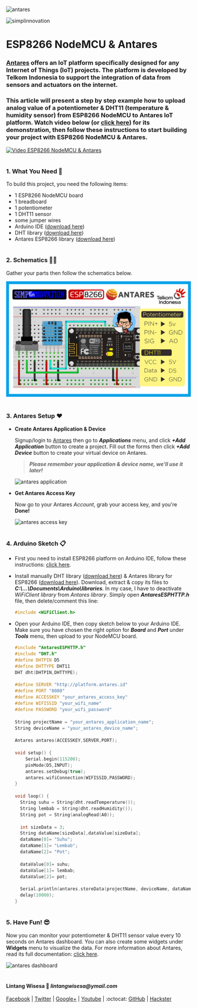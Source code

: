 #

![antares](https://2.bp.blogspot.com/-mjZdSSb6uQI/W2KAgLTs9CI/AAAAAAAAETQ/MQsIGRDj_Y0-sIxB8XKyk_mz-g8okX-KwCLcBGAs/s400/Logo_Antares.png)

![simplinnovation](https://4.bp.blogspot.com/-f7YxPyqHAzY/WJ6VnkvE0SI/AAAAAAAADTQ/0tDQPTrVrtMAFT-q-1-3ktUQT5Il9FGdQCLcB/s350/simpLINnovation1a.png)

# ESP8266 NodeMCU & Antares

### **[Antares](https://antares.id/id/index.html)** offers an IoT platform specifically designed for any Internet of Things (IoT) projects. The platform is developed by Telkom Indonesia to support the integration of data from sensors and actuators on the internet. 

### This article will present a step by step example how to upload analog value of a potentiometer & DHT11 (temperature & humidity sensor) from ESP8266 NodeMCU to Antares IoT platform. Watch video below (or [click here](https://www.youtube.com/watch?v=Et821NVJNpk)) for its demonstration, then follow these instructions to start building your project with ESP8266 NodeMCU & Antares.

[![Video ESP8266 NodeMCU & Antares](https://img.youtube.com/vi/Et821NVJNpk/0.jpg)](https://www.youtube.com/watch?v=Et821NVJNpk)

#

### **1. What You Need** :gift:
To build this project, you need the following items:
- 1 ESP8266 NodeMCU board
- 1 breadboard
- 1 potentiometer
- 1 DHT11 sensor
- some jumper wires
- Arduino IDE ([download here](https://www.arduino.cc/en/Main/Software))
- DHT library ([download here](https://github.com/adafruit/DHT-sensor-library))
- Antares ESP8266 library ([download here](https://github.com/antaresdocumentation/antares-esp8266-http))

#

### **2. Schematics** :wrench::hammer:

Gather your parts then follow the schematics below.

![schema](https://raw.githubusercontent.com/LintangWisesa/NodeMCU_ESP8266_Antares/master/NodeMCU_Antares.png)

#

### **3. Antares Setup** :heart:

- __Create Antares Application & Device__

  Signup/login to [Antares](https://antares.id/id/index.html) then go to __*Applications*__ menu, and click _**+Add Application**_ button to create a project. Fill out the forms then click __*+Add Device*__ button to create your virtual device on Antares.

  > __*Please remember your application & device name, we'll use it later!*__
  
  ![antares application](https://1.bp.blogspot.com/--Mq83ylGf1M/W2KIF4xd3SI/AAAAAAAAETc/u3TDSzL8vZsaN6JuJCAr4z2RF7xv-XulwCLcBGAs/s1600/1.png)

- __Get Antares Access Key__

  Now go to your Antares *Account*, grab your access key, and you're __Done!__

  ![antares access key](https://3.bp.blogspot.com/-C6A84xr4yHA/W2KJzaB4c8I/AAAAAAAAETo/XTcu7ZEgk4glHeSpho3AGH9-qXPpPl2CACLcBGAs/s1600/2.png)

#

### **4. Arduino Sketch** :clipboard:

- First you need to install ESP8266 platform on Arduino IDE, follow these instructions: [click here](https://github.com/esp8266/Arduino). 
- Install manually DHT library ([download here](https://github.com/adafruit/DHT-sensor-library)) & Antares library for ESP8266 ([download here](https://github.com/antaresdocumentation/antares-esp8266-http)). Download, extract & copy its files to _**C:\\...\Documents\Arduino\libraries**_. In my case, I have to deactivate _WiFiClient library_ from *Antares library*. Simply open __*AntaresESPHTTP.h*__ file, then delete/comment this line:
  ```c++
  #include <WiFiClient.h> 
  ```
- Open your Arduino IDE, then copy sketch below to your Arduino IDE. Make sure you have chosen the right option for **_Board_** and **_Port_** under **_Tools_** menu, then upload to your NodeMCU board.

  ```c++  
  #include "AntaresESPHTTP.h"
  #include "DHT.h"
  #define DHTPIN D5
  #define DHTTYPE DHT11
  DHT dht(DHTPIN,DHTTYPE);

  #define SERVER "http://platform.antares.id"
  #define PORT "8080"
  #define ACCESSKEY "your_antares_access_key"
  #define WIFISSID "your_wifi_name"
  #define PASSWORD "your_wifi_password"

  String projectName = "your_antares_application_name";
  String deviceName = "your_antares_device_name";

  Antares antares(ACCESSKEY,SERVER,PORT);

  void setup() {
      Serial.begin(115200);
      pinMode(D5,INPUT); 
      antares.setDebug(true);
      antares.wifiConnection(WIFISSID,PASSWORD);
  }

  void loop() {
    String suhu = String(dht.readTemperature());
    String lembab = String(dht.readHumidity());
    String pot = String(analogRead(A0));
    
    int sizeData = 3;
    String dataName[sizeData],dataValue[sizeData];
    dataName[0]= "Suhu";
    dataName[1]= "Lembab";
    dataName[2]= "Pot";

    dataValue[0]= suhu;
    dataValue[1]= lembab;
    dataValue[2]= pot;

    Serial.println(antares.storeData(projectName, deviceName, dataName, dataValue, sizeData));
    delay(10000);
  } 
  ```

#

### **5. Have Fun!** :sunglasses:
Now you can monitor your potentiometer & DHT11 sensor value every 10 seconds on Antares dashboard. You can also create some widgets under __Widgets__ menu to visualize the data. For more information about Antares, read its full documentation: [click here](https://antares.id/id/docs.html).

![antares dashboard](https://2.bp.blogspot.com/-UHdiZYRH42U/W2KLLke3l5I/AAAAAAAAET0/gHDYsJhJpsYIRb_CtwK47hkVWEvNe0dQwCLcBGAs/s1600/3.png)

#

#### Lintang Wisesa :love_letter: _lintangwisesa@ymail.com_

[Facebook](https://www.facebook.com/lintangbagus) | 
[Twitter](https://twitter.com/Lintang_Wisesa) |
[Google+](https://plus.google.com/u/0/+LintangWisesa1) |
[Youtube](https://www.youtube.com/user/lintangbagus) | 
:octocat: [GitHub](https://github.com/LintangWisesa) |
[Hackster](https://www.hackster.io/lintangwisesa)

